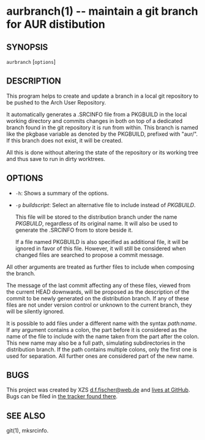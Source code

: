 aurbranch(1) -- maintain a git branch for AUR distibution
=========================================================

## SYNOPSIS

`aurbranch` [`options`] <additional files>


## DESCRIPTION

This program helps to create and update a branch in a local git repository to be pushed to the Arch User Repository.

It automatically generates a .SRCINFO file from a PKGBUILD in the local working directory and commits changes in both on top of a dedicated branch found in the git repository it is run from within. This branch is named like the pkgbase variable as denoted by the PKGBUILD, prefixed with "aur/". If this branch does not exist, it will be created.

All this is done without altering the state of the repository or its working tree and thus save to run in dirty worktrees.


## OPTIONS

  - `-h`:
    Shows a summary of the options.

  - `-p` _buildscript_:
    Select an alternative file to include instead of _PKGBUILD_.

    This file will be stored to the distribution branch under the name _PKGBUILD_, regardless of its original name. It will also be used to generate the .SRCINFO from to store beside it.

    If a file named PKGBUILD is also specified as additional file, it will be ignored in favor of this file. However, it will still be considered when changed files are searched to propose a commit message.

All other arguments are treated as further files to include when composing the branch.

The message of the last commit affecting any of these files, viewed from the current HEAD downwards, will be proposed as the description of the commit to be newly generated on the distribution branch. If any of these files are not under version control or unknown to the current branch, they will be silently ignored.

It is possible to add files under a different name with the syntax _path:name_. If any argument contains a colon, the part before it is considered as the name of the file to include with the name taken from the part after the colon. This new name may also be a full path, simulating subdirectories in the distribution branch. If the path contains multiple colons, only the first one is used for separation. All further ones are considered part of the new name.


## BUGS

This project was created by XZS <d.f.fischer@web.de> and [lives at GitHub](http://github.com/dffischer/makepkg-expanded). Bugs can be filed in [the tracker found there](http://github.com/dffischer/makepkg-expanded/issues).


## SEE ALSO

git(1), mksrcinfo.
